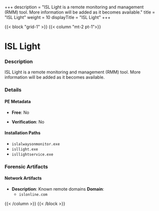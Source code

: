 +++
description = "ISL Light is a remote monitoring and management (RMM) tool. More information will be added as it becomes available."
title = "ISL Light"
weight = 10
displayTitle = "ISL Light"
+++


{{< block "grid-1" >}}
{{< column "mt-2 pt-1">}}

# ISL Light


### Description

ISL Light is a remote monitoring and management (RMM) tool. More information will be added as it becomes available.




### Details


#### PE Metadata


- **Free**: No

- **Verification**: No




#### Installation Paths
- `islalwaysonmonitor.exe`
- `isllight.exe`
- `isllightservice.exe`

### Forensic Artifacts




#### Network Artifacts

- **Description**: Known remote domains
  **Domain**:
    - `islonline.com`








{{< /column >}}
{{< /block >}}
